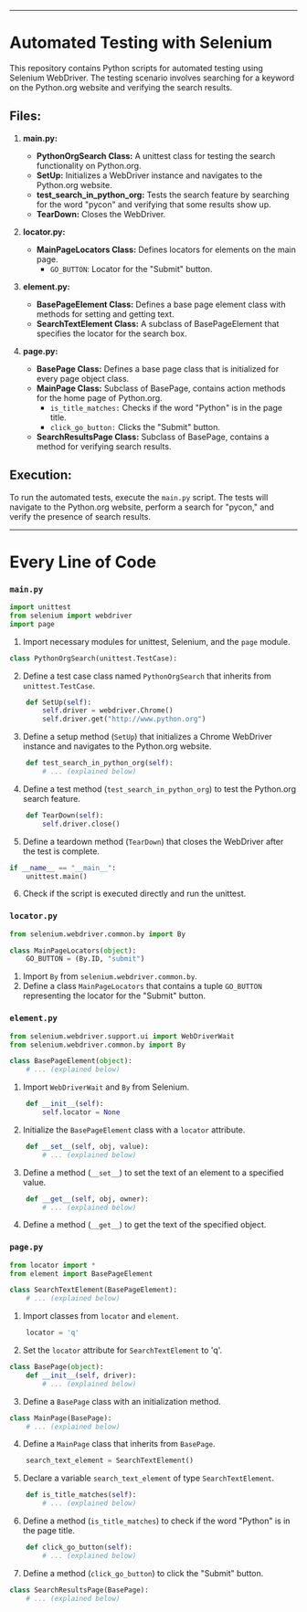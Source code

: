 

---

# Automated Testing with Selenium

This repository contains Python scripts for automated testing using Selenium WebDriver. The testing scenario involves searching for a keyword on the Python.org website and verifying the search results.

## Files:

1. **main.py:**
   - **PythonOrgSearch Class:** A unittest class for testing the search functionality on Python.org.
   - **SetUp:** Initializes a WebDriver instance and navigates to the Python.org website.
   - **test_search_in_python_org:** Tests the search feature by searching for the word "pycon" and verifying that some results show up.
   - **TearDown:** Closes the WebDriver.

2. **locator.py:**
   - **MainPageLocators Class:** Defines locators for elements on the main page.
     - `GO_BUTTON`: Locator for the "Submit" button.

3. **element.py:**
   - **BasePageElement Class:** Defines a base page element class with methods for setting and getting text.
   - **SearchTextElement Class:** A subclass of BasePageElement that specifies the locator for the search box.

4. **page.py:**
   - **BasePage Class:** Defines a base page class that is initialized for every page object class.
   - **MainPage Class:** Subclass of BasePage, contains action methods for the home page of Python.org.
     - `is_title_matches:` Checks if the word "Python" is in the page title.
     - `click_go_button:` Clicks the "Submit" button.
   - **SearchResultsPage Class:** Subclass of BasePage, contains a method for verifying search results.

## Execution:

To run the automated tests, execute the `main.py` script. The tests will navigate to the Python.org website, perform a search for "pycon," and verify the presence of search results.

---

# Every Line of Code

### `main.py`

```python
import unittest
from selenium import webdriver
import page
```

1. Import necessary modules for unittest, Selenium, and the `page` module.

```python
class PythonOrgSearch(unittest.TestCase):
```

2. Define a test case class named `PythonOrgSearch` that inherits from `unittest.TestCase`.

```python
    def SetUp(self):
        self.driver = webdriver.Chrome()
        self.driver.get("http://www.python.org")
```

3. Define a setup method (`SetUp`) that initializes a Chrome WebDriver instance and navigates to the Python.org website.

```python
    def test_search_in_python_org(self):
        # ... (explained below)
```

4. Define a test method (`test_search_in_python_org`) to test the Python.org search feature.

```python
    def TearDown(self):
        self.driver.close()
```

5. Define a teardown method (`TearDown`) that closes the WebDriver after the test is complete.

```python
if __name__ == "__main__":
    unittest.main()
```

6. Check if the script is executed directly and run the unittest.

### `locator.py`

```python
from selenium.webdriver.common.by import By

class MainPageLocators(object):
    GO_BUTTON = (By.ID, "submit")
```

1. Import `By` from `selenium.webdriver.common.by`.
2. Define a class `MainPageLocators` that contains a tuple `GO_BUTTON` representing the locator for the "Submit" button.

### `element.py`

```python
from selenium.webdriver.support.ui import WebDriverWait
from selenium.webdriver.common.by import By

class BasePageElement(object):
    # ... (explained below)
```

1. Import `WebDriverWait` and `By` from Selenium.

```python
    def __init__(self):
        self.locator = None
```

2. Initialize the `BasePageElement` class with a `locator` attribute.

```python
    def __set__(self, obj, value):
        # ... (explained below)
```

3. Define a method (`__set__`) to set the text of an element to a specified value.

```python
    def __get__(self, obj, owner):
        # ... (explained below)
```

4. Define a method (`__get__`) to get the text of the specified object.

### `page.py`

```python
from locator import *
from element import BasePageElement

class SearchTextElement(BasePageElement):
    # ... (explained below)
```

1. Import classes from `locator` and `element`.

```python
    locator = 'q'
```

2. Set the `locator` attribute for `SearchTextElement` to 'q'.

```python
class BasePage(object):
    def __init__(self, driver):
        # ... (explained below)
```

3. Define a `BasePage` class with an initialization method.

```python
class MainPage(BasePage):
    # ... (explained below)
```

4. Define a `MainPage` class that inherits from `BasePage`.

```python
    search_text_element = SearchTextElement()
```

5. Declare a variable `search_text_element` of type `SearchTextElement`.

```python
    def is_title_matches(self):
        # ... (explained below)
```

6. Define a method (`is_title_matches`) to check if the word "Python" is in the page title.

```python
    def click_go_button(self):
        # ... (explained below)
```

7. Define a method (`click_go_button`) to click the "Submit" button.

```python
class SearchResultsPage(BasePage):
    # ... (explained below)
```

